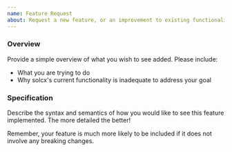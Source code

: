 ```yaml
---
name: Feature Request
about: Request a new feature, or an improvement to existing functionality.
---
```

### Overview
Provide a simple overview of what you wish to see added. Please include:

* What you are trying to do
* Why solcx's current functionality is inadequate to address your goal

### Specification
Describe the syntax and semantics of how you would like to see this feature implemented. The more detailed the better!

Remember, your feature is much more likely to be included if it does not involve any breaking changes.
